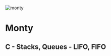 ![monty](https://github.com/El-gibbor/monty/assets/107848793/7c767f98-5d48-447a-ba0c-e5d0ecb8d381)

# Monty

## C - Stacks, Queues - LIFO, FIFO

